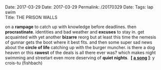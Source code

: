 Date: 2017-03-29
Date: 2017-03-29
Permalink: /20170329
Date: 
Tags: lap swim  
Title: THE PRISON WALLS  
  
on a **rampage** to catch up with knowledge before deadlines. then **procrastinate**. identities and bad weather and **excuses** to stay in. get acquainted with yet another **bizarre** reorg but at least this time the nemesis of gunnar gets the boot where it best fits. and then some super sad news about the **circle of life** catching up with the burger muncher. is there a dog heaven or this **rawest** of the deals is all there ever was? which makes night swimming and streetart even more deserving of **quiet nights**.  
**[ [a song](https://www.youtube.com/watch?v=H-JBU7wXXfA) ]**: y crois-tu (fishbach)  
